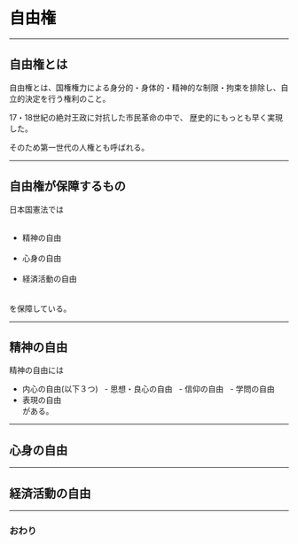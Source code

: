 # <span style="color: Black; ">自由権</span>

---
## 自由権とは

自由権とは、国権権力による身分的・身体的・精神的な制限・拘束を排除し、自立的決定を行う権利のこと。

17・18世紀の絶対王政に対抗した市民革命の中で、 歴史的にもっとも早く実現した。

そのため第一世代の人権とも呼ばれる。

---
## 自由権が保障するもの

日本国憲法では  
   <ul>
   <li>精神の自由</li>
   <li>心身の自由</li>
   <li>経済活動の自由</li>　
   </ul>  
   を保障している。
   
---
## 精神の自由

精神の自由には 
- 内心の自由(以下３つ)
    - 思想・良心の自由
    - 信仰の自由
    - 学問の自由  
- 表現の自由  
            がある。

---
## 心身の自由





---
## 経済活動の自由







---
### おわり
